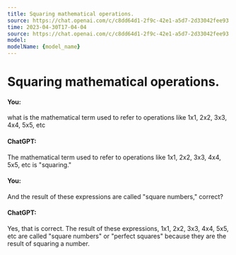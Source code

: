```yaml
---
title: Squaring mathematical operations.
source: https://chat.openai.com/c/c8dd64d1-2f9c-42e1-a5d7-2d33042fee93
time: 2023-04-30T17-04-04
source: https://chat.openai.com/c/c8dd64d1-2f9c-42e1-a5d7-2d33042fee93
model: 
modelName: {model_name}
---
```


# Squaring mathematical operations.

#### You:
what is the mathematical term used to refer to operations like 1x1, 2x2, 3x3, 4x4, 5x5, etc

#### ChatGPT:
The mathematical term used to refer to operations like 1x1, 2x2, 3x3, 4x4, 5x5, etc is "squaring."


#### You:
And the result of these expressions are called "square numbers," correct?

#### ChatGPT:
Yes, that is correct. The result of these expressions, 1x1, 2x2, 3x3, 4x4, 5x5, etc are called "square numbers" or "perfect squares" because they are the result of squaring a number.
